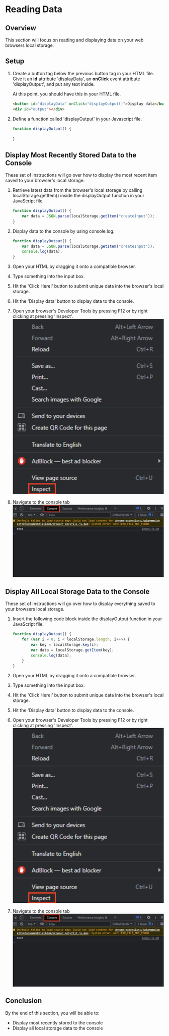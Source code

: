 # Reading Data

## Overview

This section will focus on reading and displaying data on your web browsers local storage. 

## Setup

1. Create a button tag below the previous button tag in your HTML file. Give it an **id** attribute 'displayData', an **onClick** event attribute 'displayOutput', and put any text inside.

    At this point, you should have this in your HTML file.

    ```html
    <button id="displayData" onClick="displayOutput()">Display data</button>
    <div id="output"></div>
    ```

2. Define a function called 'displayOutput' in your Javascript file.

    ```js
    function displayOutput() {
        
    }
    ```

## Display Most Recently Stored Data to the Console

These set of instructions will go over how to display the most recent item saved to your browser's local storage.

1. Retrieve latest data from the browser's local storage by calling localStorage.getItem() inside the displayOutput function in your JavaScript file.

    ```js
    function displayOutput() {
        var data = JSON.parse(localStorage.getItem("createInput"));
    }
    ```

2. Display data to the console by using console.log.

    ```js
    function displayOutput() {
        var data = JSON.parse(localStorage.getItem("createInput"));
        console.log(data);
    }
    ```

3. Open your HTML by dragging it onto a compatible browser.
4. Type something into the input box.
5. Hit the 'Click Here!' button to submit unique data into the browser's local storage.
6. Hit the 'Display data' button to display data to the console.
7. Open your browser's Developer Tools by pressing F12 or by right clicking at pressing 'Inspect'.
    <br> ![access-developer-tools](/images/reading/access-developer-tools.png)
8. Navigate to the console tab
    <br> ![access-console](/images/reading/access-console.png)


## Display All Local Storage Data to the Console

These set of instructions will go over how to display everything saved to your browsers local storage.

1. Insert the following code block inside the displayOutput function in your JavaScript file.

    ```js
    function displayOutput() {
        for (var i = 0; i < localStorage.length; i++>) {
            var key = localStorage.key(i);
            var data = localStorage.getItem(key);
            console.log(data);
        }
    }
    ```

2. Open your HTML by dragging it onto a compatible browser.
3. Type something into the input box.
4. Hit the 'Click Here!' button to submit unique data into the browser's local storage.
5. Hit the 'Display data' button to display data to the console.
6. Open your browser's Developer Tools by pressing F12 or by right clicking at pressing 'Inspect'.
    <br> ![access-developer-tools](/images/reading/access-developer-tools.png)
7. Navigate to the console tab
    <br> ![access-console](/images/reading/access-console.png)


## Conclusion

By the end of this section, you will be able to:

- Display most recently stored to the console
- Display all local storage data to the console
